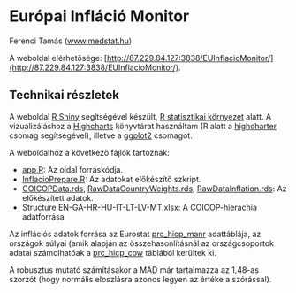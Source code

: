 Európai Infláció Monitor
================
Ferenci Tamás (www.medstat.hu)

A weboldal elérhetősége: [http://87.229.84.127:3838/EUInflacioMonitor/](http://87.229.84.127:3838/EUInflacioMonitor/).

## Technikai részletek

A weboldal [R Shiny](https://shiny.rstudio.com/) segítségével készült, [R statisztikai környezet](https://www.youtube.com/@FerenciTamas/playlists?view=50&sort=dd&shelf_id=2) alatt. A vizualizáláshoz a [Highcharts](https://www.highcharts.com/) könyvtárat használtam (R alatt a [highcharter](https://jkunst.com/highcharter/) csomag segítségével), illetve a [ggplot2](https://ggplot2.tidyverse.org/) csomagot.

A weboldalhoz a következő fájlok tartoznak:
- [app.R](https://github.com/tamas-ferenci/EUInflacioMonitor/blob/main/app.R): Az oldal forráskódja.
- [InflacioPrepare.R](https://github.com/tamas-ferenci/EUInflacioMonitor/blob/main/InflacioPrepare.R): Az adatokat előkészítő szkript.
- [COICOPData.rds](https://github.com/tamas-ferenci/EUInflacioMonitor/blob/main/COICOPData.rds), [RawDataCountryWeights.rds](https://github.com/tamas-ferenci/EUInflacioMonitor/blob/main/RawDataCountryWeights.rds), [RawDataInflation.rds](https://github.com/tamas-ferenci/EUInflacioMonitor/blob/main/RawDataInflation.rds): Az előkészített adatok.
- Structure EN-GA-HR-HU-IT-LT-LV-MT.xlsx: A COICOP-hierachia adatforrása

Az inflációs adatok forrása az Eurostat [prc_hicp_manr](https://ec.europa.eu/eurostat/databrowser/view/prc_hicp_manr/default/table?lang=en) adattáblája, az országok súlyai (amik alapján az összehasonlításnál az országcsoportok adatai számolhatóak a [prc_hicp_cow](https://ec.europa.eu/eurostat/databrowser/view/prc_hicp_cow/default/table?lang=en) táblából kerültek ki.

A robusztus mutató számításakor a MAD már tartalmazza az 1,48-as szorzót (hogy normális eloszlásra azonos legyen az értéke a szórással).
